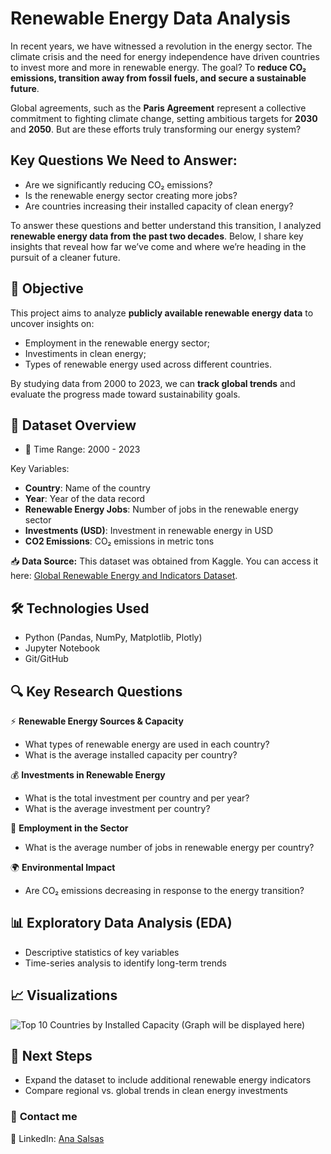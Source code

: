 # **Renewable Energy Data Analysis**

In recent years, we have witnessed a revolution in the energy sector. The climate crisis and the need for energy independence have driven countries to invest more and more in renewable energy. The goal? To **reduce CO₂ emissions, transition away from fossil fuels, and secure a sustainable future**.

Global agreements, such as the **Paris Agreement** represent a collective commitment to fighting climate change, setting ambitious targets for **2030** and **2050**. But are these efforts truly transforming our energy system?

## **Key Questions We Need to Answer:**
 - Are we significantly reducing CO₂ emissions?
 - Is the renewable energy sector creating more jobs?
 - Are countries increasing their installed capacity of clean energy?

To answer these questions and better understand this transition, I analyzed **renewable energy data from the past two decades**. Below, I share key insights that reveal how far we’ve come and where we’re heading in the pursuit of a cleaner future.


## 📌 **Objective**
This project aims to analyze **publicly available renewable energy data** to uncover  insights on:
- Employment in the renewable energy sector;
- Investiments in clean energy;
- Types of renewable energy used across different countries.

By studying data from 2000 to 2023, we can **track global trends** and evaluate the progress made toward sustainability goals.

## 📂 **Dataset Overview**

- 📅 Time Range: 2000 - 2023

Key Variables:
- **Country**: Name of the country
- **Year**: Year of the data record
- **Renewable Energy Jobs**: Number of jobs in the renewable energy sector
- **Investments (USD)**: Investment in renewable energy in USD
- **CO2 Emissions**: CO₂ emissions in metric tons

📥 **Data Source:** This dataset was obtained from Kaggle. 
You can access it here: [Global Renewable Energy and Indicators Dataset](https://www.kaggle.com/datasets/anishvijay/global-renewable-energy-and-indicators-dataset/data).


## 🛠 **Technologies Used**

- Python (Pandas, NumPy, Matplotlib, Plotly)
- Jupyter Notebook
- Git/GitHub 

## 🔍 **Key Research Questions**

⚡ **Renewable Energy Sources & Capacity**
- What types of renewable energy are used in each country?
- What is the average installed capacity per country?

💰 **Investments in Renewable Energy**
- What is the total investment per country and per year?
- What is the average investment per country?

👷 **Employment in the Sector**
- What is the average number of jobs in renewable energy per country?

🌍 **Environmental Impact**
- Are CO₂ emissions decreasing in response to the energy transition?


## 📊 **Exploratory Data Analysis (EDA)**

- Descriptive statistics of key variables
- Time-series analysis to identify long-term trends

## 📈 **Visualizations**
![Top 10 Countries by Installed Capacity](images/installed_capacity.png)
(Graph will be displayed here)

## 📌 **Next Steps**

- Expand the dataset to include additional renewable energy indicators
- Compare regional vs. global trends in clean energy investments



### 📧 **Contact me**  

🔗 LinkedIn: [Ana Salsas](https://www.linkedin.com/in/anasalsas/)  